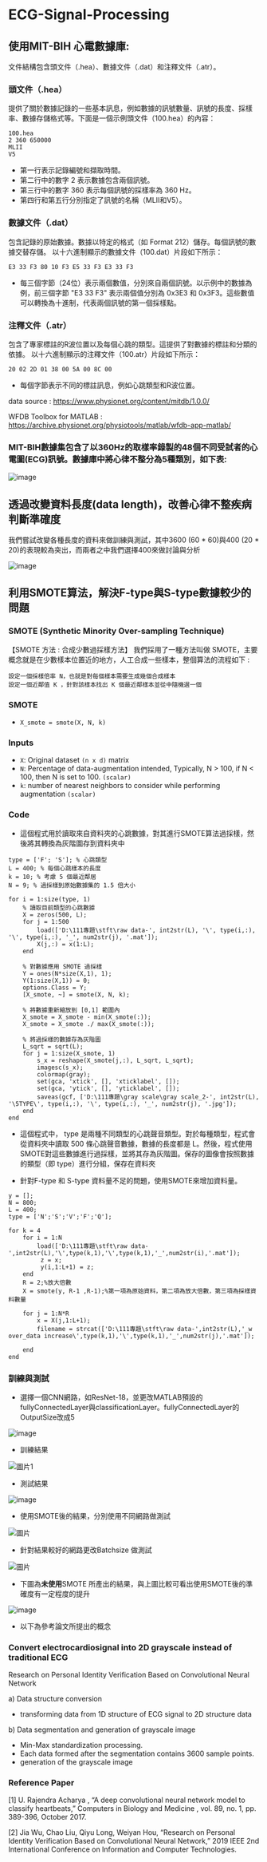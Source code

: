 # ECG-Signal-Processing
## 使用MIT-BIH 心電數據庫:
文件結構包含頭文件（.hea）、數據文件（.dat）和注釋文件（.atr）。
### 頭文件（.hea）
提供了關於數據記錄的一些基本訊息，例如數據的訊號數量、訊號的長度、採樣率、數據存儲格式等。下面是一個示例頭文件（100.hea）的內容：
```
100.hea
2 360 650000
MLII
V5
```
* 第一行表示記錄編號和擷取時間。
* 第二行中的數字 2 表示數據包含兩個訊號。
* 第三行中的數字 360 表示每個訊號的採樣率為 360 Hz。
* 第四行和第五行分別指定了訊號的名稱（MLII和V5）。
  
### 數據文件（.dat）
包含記錄的原始數據。數據以特定的格式（如 Format 212）儲存。每個訊號的數據交替存儲。
以十六進制顯示的數據文件（100.dat）片段如下所示：
```
E3 33 F3 80 10 F3 E5 33 F3 E3 33 F3
```
* 每三個字節（24位）表示兩個數值，分別來自兩個訊號。以示例中的數據為例，前三個字節 "E3 33 F3" 表示兩個值分別為 0x3E3 和 0x3F3。這些數值可以轉換為十進制，代表兩個訊號的第一個採樣點。

### 注釋文件（.atr）
包含了專家標註的R波位置以及每個心跳的類型。這提供了對數據的標註和分類的依據。
以十六進制顯示的注釋文件（100.atr）片段如下所示：
```
20 02 2D 01 38 00 5A 00 8C 00
```
* 每個字節表示不同的標註訊息，例如心跳類型和R波位置。

data source : https://www.physionet.org/content/mitdb/1.0.0/

WFDB Toolbox for MATLAB : https://archive.physionet.org/physiotools/matlab/wfdb-app-matlab/

### MIT-BIH數據集包含了以360Hz的取樣率錄製的48個不同受試者的心電圖(ECG)訊號。數據庫中將心律不整分為5種類別，如下表:

![image](https://github.com/Anderson991288/ECG-Signal-Processing/assets/68816726/3a044d66-7f51-4819-ab5f-bbd25f094c30)


## 透過改變資料長度(data length)，改善心律不整疾病判斷準確度

我們嘗試改變各種長度的資料來做訓練與測試，其中3600 (60 * 60)與400 (20 * 20)的表現較為突出，而兩者之中我們選擇400來做討論與分析

![image](https://github.com/Anderson991288/ECG-Signal-Processing/assets/68816726/eff0e7bf-8ee5-4abd-880a-ec5f9e46e346)




##  利用SMOTE算法，解決F-type與S-type數據較少的問題
### SMOTE (Synthetic Minority Over-sampling Technique) 

【SMOTE 方法 : 合成少數過採樣方法】
我們採用了一種方法叫做 SMOTE，主要概念就是在少數樣本位置近的地方，人工合成一些樣本，整個算法的流程如下 :

    設定一個採樣倍率 N，也就是對每個樣本需要生成幾個合成樣本
    設定一個近鄰值 K ，針對該樣本找出 K 個最近鄰樣本並從中隨機選一個
   


###  SMOTE
- `X_smote = smote(X, N, k)` 
### Inputs
- `X`: Original dataset `(n x d)` matrix
- `N`: Percentage of data-augmentation intended, Typically, N > 100, if N < 100, then N is set to 100. `(scalar)`
- `k`: number of nearest neighbors to consider while performing augmentation `(scalar)`
 
### Code

* 這個程式用於讀取來自資料夾的心跳數據，對其進行SMOTE算法過採樣，然後將其轉換為灰階圖存到資料夾中

```
type = ['F'; 'S']; % 心跳類型
L = 400; % 每個心跳樣本的長度
k = 10; % 考慮 5 個最近鄰居
N = 9; % 過採樣到原始數據集的 1.5 倍大小

for i = 1:size(type, 1)
    % 讀取目前類型的心跳數據
    X = zeros(500, L);
    for j = 1:500
        load(['D:\111專題\stft\raw data-', int2str(L), '\', type(i,:), '\', type(i,:), '_', num2str(j), '.mat']);
        X(j,:) = x(1:L);
    end
    
    % 對數據應用 SMOTE 過採樣
    Y = ones(N*size(X,1), 1);
    Y(1:size(X,1)) = 0;
    options.Class = Y;
    [X_smote, ~] = smote(X, N, k);

    % 將數據重新縮放到 [0,1] 範圍內
    X_smote = X_smote - min(X_smote(:));
    X_smote = X_smote ./ max(X_smote(:));
    
    % 將過採樣的數據存為灰階圖
    L_sqrt = sqrt(L);
    for j = 1:size(X_smote, 1)
        s_x = reshape(X_smote(j,:), L_sqrt, L_sqrt);
        imagesc(s_x);
        colormap(gray);
        set(gca, 'xtick', [], 'xticklabel', []);
        set(gca, 'ytick', [], 'yticklabel', []);
        saveas(gcf, ['D:\111專題\gray scale\gray scale_2-', int2str(L), '\5TYPE\', type(i,:), '\', type(i,:), '_', num2str(j), '.jpg']);
    end
end
```
* 這個程式中， type 是兩種不同類型的心跳聲音類型。對於每種類型，程式會從資料夾中讀取 500 條心跳聲音數據，數據的長度都是 L。然後，程式使用SMOTE對這些數據進行過採樣，並將其存為灰階圖。保存的圖像會按照數據的類型（即 type）進行分組，保存在資料夾


* 針對F-type 和 S-type 資料量不足的問題，使用SMOTE來增加資料量。

```
y = [];
N = 800;
L = 400;
type = ['N';'S';'V';'F';'Q'];

for k = 4
    for i = 1:N
        load(['D:\111專題\stft\raw data-',int2str(L),'\',type(k,1),'\',type(k,1),'_',num2str(i),'.mat']);
         z = x;
         y(i,1:L+1) = z;
    end
    R = 2;%放大倍數
    X = smote(y, R-1 ,R-1);%第一項為原始資料，第二項為放大倍數，第三項為採樣資料數量

    for j = 1:N*R
        x = X(j,1:L+1);
        filename = strcat(['D:\111專題\stft\raw data-',int2str(L),'_w over_data increase\',type(k,1),'\',type(k,1),'_',num2str(j),'.mat']);    
    
    end
end
```

### 訓練與測試

* 選擇一個CNN網路，如ResNet-18，並更改MATLAB預設的fullyConnectedLayer與classificationLayer。fullyConnectedLayer的OutputSize改成5

![image](https://github.com/Anderson991288/ECG-Signal-Processing/assets/68816726/35b78a40-71af-420b-bed2-24477939f404)


* 訓練結果
  
![圖片1](https://github.com/Anderson991288/ECG-Signal-Processing/assets/68816726/ac2799b1-a571-4cbf-b8d3-e54d51feb451)

* 測試結果
  
![image](https://github.com/Anderson991288/ECG-Signal-Processing/assets/68816726/665ef8e6-a4a8-4ec6-95f4-9f715aaa1482)
  

* 使用SMOTE後的結果，分別使用不同網路做測試

![圖片](https://user-images.githubusercontent.com/68816726/236611552-920e5e36-a6b8-4be8-aaae-d690a9400ad5.png)

* 針對結果較好的網路更改Batchsize 做測試

![圖片](https://user-images.githubusercontent.com/68816726/236611474-a79fb992-070c-40ed-90df-29d61e990dae.png)

* 下圖為**未使用**SMOTE 所產出的結果，與上圖比較可看出使用SMOTE後的準確度有一定程度的提升

![image](https://github.com/Anderson991288/ECG-Signal-Processing/assets/68816726/f82fa927-59d1-446e-9d39-c3a6e550b16e)



* 以下為參考論文所提出的概念
  
### Convert electrocardiosignal into 2D grayscale instead of traditional ECG

 Research on Personal Identity Verification Based on Convolutional Neural Network

a) Data structure conversion
 * transforming data from 1D structure of ECG signal to 2D structure data

b) Data segmentation and generation of grayscale image

  *  Min-Max standardization processing.
 *  Each data formed after the segmentation contains 3600 sample points.
 * generation of the grayscale image

### Reference Paper 
[1] U. Rajendra Acharya , “A deep convolutional neural network model to classify heartbeats,” Computers in Biology and Medicine , vol. 89, no. 1, pp. 389-396, October 2017.

[2] Jia Wu, Chao Liu, Qiyu Long, Weiyan Hou, “Research on Personal Identity Verification Based on Convolutional Neural Network,” 2019 IEEE 2nd International Conference on Information and Computer Technologies.






